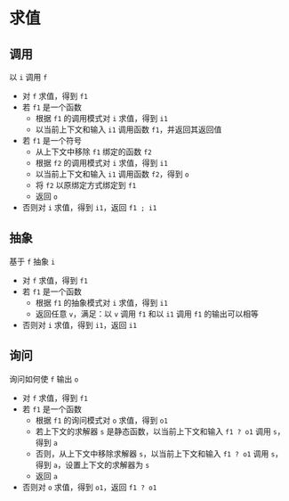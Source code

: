 # 求值

## 调用

以 `i` 调用 `f`

- 对 `f` 求值，得到 `f1`
- 若 `f1` 是一个函数
  - 根据 `f1` 的调用模式对 `i` 求值，得到 `i1`
  - 以当前上下文和输入 `i1` 调用函数 `f1`，并返回其返回值
- 若 `f1` 是一个符号
  - 从上下文中移除 `f1` 绑定的函数 `f2`
  - 根据 `f2` 的调用模式对 `i` 求值，得到 `i1`
  - 以当前上下文和输入 `i1` 调用函数 `f2`，得到 `o`
  - 将 `f2` 以原绑定方式绑定到 `f1`
  - 返回 `o`
- 否则对 `i` 求值，得到 `i1`，返回 `f1 ; i1`

## 抽象

基于 `f` 抽象 `i`

- 对 `f` 求值，得到 `f1`
- 若 `f1` 是一个函数
  - 根据 `f1` 的抽象模式对 `i` 求值，得到 `i1`
  - 返回任意 `v`，满足：以 `v` 调用 `f1` 和以 `i1` 调用 `f1` 的输出可以相等
- 否则对 `i` 求值，得到 `i1`，返回 `i1`

## 询问

询问如何使 `f` 输出 `o`

- 对 `f` 求值，得到 `f1`
- 若 `f1` 是一个函数
  - 根据 `f1` 的询问模式对 `o` 求值，得到 `o1`
  - 若上下文的求解器 `s` 是静态函数，以当前上下文和输入 `f1 ? o1` 调用 `s`，得到 `a`
  - 否则，从上下文中移除求解器 `s`，以当前上下文和输入 `f1 ? o1` 调用 `s`，得到 `a`，设置上下文的求解器为 `s`
  - 返回 `a`
- 否则对 `o` 求值，得到 `o1`，返回 `f1 ? o1`
